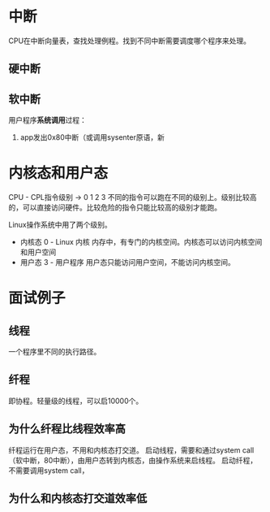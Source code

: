 # 中断
CPU在中断向量表，查找处理例程。找到不同中断需要调度哪个程序来处理。

## 硬中断

## 软中断
用户程序**系统调用**过程：
1. app发出0x80中断（或调用sysenter原语，新


# 内核态和用户态
CPU - CPL指令级别 -> 0 1 2 3
不同的指令可以跑在不同的级别上。级别比较高的，可以直接访问硬件。比较危险的指令只能比较高的级别才能跑。

Linux操作系统中用了两个级别。
- 内核态 0 - Linux 内核
内存中，有专门的内核空间。内核态可以访问内核空间和用户空间
- 用户态 3 - 用户程序
用户态只能访问用户空间，不能访问内核空间。

# 面试例子
## 线程
一个程序里不同的执行路径。
## 纤程
即协程。轻量级的线程，可以启10000个。
## 为什么纤程比线程效率高
纤程运行在用户态，不用和内核态打交道。
启动线程，需要和通过system call（软中断，80中断），由用户态转到内核态，由操作系统来启线程。
启动纤程，不需要调用system call，
## 为什么和内核态打交道效率低


<!--stackedit_data:
eyJoaXN0b3J5IjpbMTM5NTU0NTkyMiwtMTcxNDExNzI3Ml19
-->